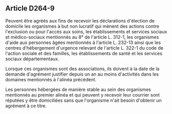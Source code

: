 ## Article D264-9

Peuvent être agréés aux fins de recevoir les déclarations d'élection de domicile les organismes à but non
lucratif qui mènent des actions contre l'exclusion ou pour l'accès aux soins, les établissements et services
sociaux et médico-sociaux mentionnés au 8° de l'article L. 312-1, les organismes d'aide aux personnes âgées
mentionnés à l'article L. 232-13 ainsi que les centres d'hébergement d'urgence relevant de l'article L. 322-1
du code de l'action sociale et des familles, les établissements de santé et les services sociaux départementaux.

Lorsque ces organismes sont des associations, ils doivent à la date de la demande d'agrément justifier depuis
un an au moins d'activités dans les domaines mentionnés à l'alinéa précédent.

Les personnes hébergées de manière stable au sein des organismes mentionnés au premier alinéa et qui
peuvent y recevoir leur courrier sont réputées y être domiciliées sans que l'organisme n'ait besoin d'obtenir
un agrément à ce titre.

